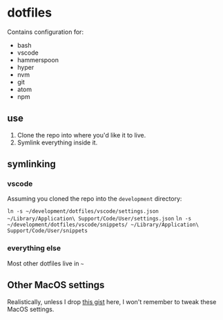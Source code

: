 # dotfiles

Contains configuration for:

* bash
* vscode
* hammerspoon
* hyper
* nvm
* git
* atom
* npm

## use

1. Clone the repo into where you'd like it to live.
2. Symlink everything inside it.

## symlinking

### vscode

Assuming you cloned the repo into the `development` directory:

`ln -s ~/development/dotfiles/vscode/settings.json ~/Library/Application\ Support/Code/User/settings.json`
`ln -s ~/development/dotfiles/vscode/snippets/ ~/Library/Application\ Support/Code/User/snippets`

### everything else

Most other dotfiles live in `~`

## Other MacOS settings

Realistically, unless I drop [this gist](https://gist.github.com/keywordnew/d28529f3d5a4e8fcc40ec5f3306c65ab) here, I won't remember to tweak these MacOS settings.

